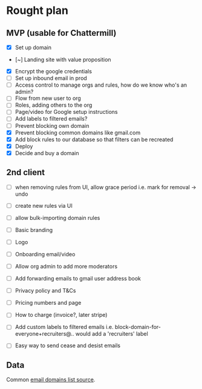 # Rought plan

## MVP (usable for Chattermill)
- [x] Set up domain
- [~] Landing site with value proposition
- [x] Encrypt the google credentials
- [ ] Set up inbound email in prod
- [ ] Access control to manage orgs and rules, how do we know who's an admin?
- [ ] Flow from new user to org
- [ ] Roles, adding others to the org
- [ ] Page/video for Google setup instructions
- [ ] Add labels to filtered emails?
- [ ] Prevent blocking own domain
- [x] Prevent blocking common domains like gmail.com
- [x] Add block rules to our database so that filters can be recreated
- [x] Deploy
- [x] Decide and buy a domain

## 2nd client
- [ ] when removing rules from UI, allow grace period i.e. mark for removal -> undo
- [ ] create new rules via UI
- [ ] allow bulk-importing domain rules
- [ ] Basic branding
- [ ] Logo
- [ ] Onboarding email/video
- [ ] Allow org admin to add more moderators
- [ ] Add forwarding emails to gmail user address book
- [ ] Privacy policy and T&Cs
- [ ] Pricing numbers and page
- [ ] How to charge (invoice?, later stripe)
- [ ] Add custom labels to filtered emails i.e. block-domain-for-everyone+recruiters@.. would add a 'recruiters' label
- [ ] Easy way to send cease and desist emails


## Data

Common [email domains list source](https://gist.github.com/ammarshah/f5c2624d767f91a7cbdc4e54db8dd0bf).
